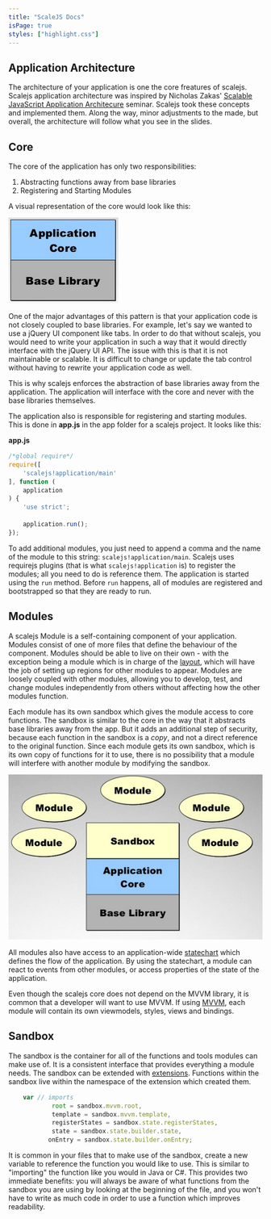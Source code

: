 ```yaml
---
title: "ScaleJS Docs"
isPage: true
styles: ["highlight.css"]
---
```


## Application Architecture

The architecture of your application is one the core freatures of scalejs. 
Scalejs application architecture was inspired by Nicholas Zakas' [Scalable JavaScript Application Architecure](http://www.slideshare.net/nzakas/scalable-javascript-application-architecture)
seminar. Scalejs took these concepts and implemented them. Along the way, minor adjustments to the
made, but overall, the architecture will follow what you see in the slides.

## Core

The core of the application has only two responsibilities:

1. Abstracting functions away from base libraries
2. Registering and Starting Modules

A visual representation of the core would look like this:

![The core](./architecture1.png)

One of the major advantages of this pattern is that your application code is not closely coupled to base libraries.
For example, let's say we wanted to use a jQuery UI component like tabs.
In order to do that without scalejs, you would need to write your application in such a way that it would
directly interface with the jQuery UI API. The issue with this is that it is not maintainable or scalable. 
It is difficult to change or update the tab control without having to rewrite your application code as well.

This is why scalejs enforces the abstraction of base libraries away from the application. The application
will interface with the core and never with the base libraries themselves.

The application also is responsible for registering and starting modules. This is done in __app.js__ in the app folder
for a scalejs project. It looks like this:

__app.js__
```javascript
/*global require*/
require([
    'scalejs!application/main'
], function (
    application
) {
    'use strict';

    application.run();
});
```

To add additional modules, you just need to append a comma and the name of the module to this string: `scalejs!application/main`. 
Scalejs uses requirejs plugins (that is what `scalejs!application` is) to register the modules; all you need to do is reference them.
The application is started using the `run` method. Before `run` happens, all of modules are registered and bootstrapped so that they are ready to run.

## Modules

A scalejs Module is a self-containing component of your application. Modules consist of one of more files that define the
behaviour of the component. Modules should be able to live on their own - with the exception being a module which is
in charge of the [layout](./layout.html), which will have the job of setting up regions for other modules to appear. 
Modules are loosely coupled with other modules, allowing you to develop, test, and change modules independently 
from others without affecting how the other modules function.

Each module has its own sandbox which gives the module access to core functions.
The sandbox is similar to the core in the way that it abstracts base libraries away from the app.
But it adds an additional step of security, because each function in the sandbox is a _copy_, and not
a direct reference to the original function. Since each module gets its own sandbox, which is its own
copy of functions for it to use, there is no possibility that a module will interfere with another module
by modifying the sandbox. 

![The core](./architecture2.png)

All modules also have access to an application-wide [statechart](./statechart.html) which defines the flow
of the application. By using the statechart, a module can react to events from other modules, or access properties
of the state of the application. 

Even though the scalejs core does not depend on the MVVM library, it is common that a developer will want to use MVVM.
If using [MVVM](./mvvm.html), each module will contain its own viewmodels, styles, views and bindings. 

## Sandbox

The sandbox is the container for all of the functions and tools modules can make use of.
It is a consistent interface that provides everything a module needs. The sandbox can be extended with
[extensions](./extension.html). Functions within the sandbox live within the namespace of the extension
which created them. 

```javascript
    var // imports
            root = sandbox.mvvm.root,
            template = sandbox.mvvm.template,
            registerStates = sandbox.state.registerStates,
            state = sandbox.state.builder.state,
           onEntry = sandbox.state.builder.onEntry;
```

It is common in your files that to make use of the sandbox, create a new variable to reference the function you would
like to use. This is similar to "importing" the function like you would in Java or C#. This provides two immediate benefits:
you will always be aware of what functions from the sandbox you are using by looking at the beginning of the file,
and you won't have to write as much code in order to use a function which improves readability. 

